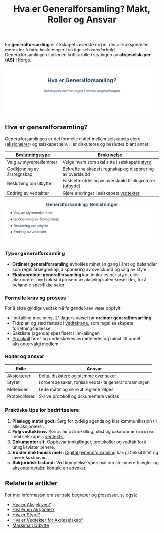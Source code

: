﻿---
title: "Hva er Generalforsamling? Makt, Roller og Ansvar"
seoTitle: "Hva er Generalforsamling? Makt, Roller og Ansvar"
description: 'En **generalforsamling** er selskapets øverste organ, der alle aksjonærer møtes for å fatte beslutninger i viktige selskapsforhold. Generalforsamlingen spil...'
---

En **generalforsamling** er selskapets øverste organ, der alle aksjonærer møtes for å fatte beslutninger i viktige selskapsforhold. Generalforsamlingen spiller en kritisk rolle i styringen av **aksjeselskaper (AS)** i Norge.

![Illustrasjon av generalforsamlingens rolle](hva-er-generalforsamling-image.svg)

## Hva er generalforsamling?

Generalforsamlingen er det formelle møtet mellom selskapets eiere ([aksjonærer](/blogs/regnskap/hva-er-en-aksjonaer "Hva er en Aksjonær? En Komplett Guide")) og selskapet selv. Her diskuteres og besluttes blant annet:

| Beslutningstype               | Beskrivelse                                                                                                         |
| ----------------------------- | ------------------------------------------------------------------------------------------------------------------- |
| Valg av styremedlemmer        | Velge hvem som skal sitte i selskapets [styre](/blogs/regnskap/hva-er-styre "Hva er et Styre? Roller og Ansvar")     |
| Godkjenning av årsregnskap    | Bekrefte selskapets regnskap og disponering av overskudd                                                            |
| Beslutning om utbytte         | Fastsette utdeling av overskudd til aksjonærer ([utbytte](/blogs/regnskap/maskimalt-utbytte "Maskimalt Utbytte - Komplett Guide til Utbytteregler og Beregning")) |
| Endring av vedtekter          | Gjøre endringer i selskapets [vedtekter](/blogs/regnskap/hva-er-vedtekter-for-aksjeselskap "Hva er Vedtekter for Aksjeselskap?") |

![Oversikt over beslutninger i generalforsamlingen](generalforsamling-beslutninger.svg)

### Typer generalforsamling

*   **Ordinær generalforsamling** avholdes minst én gang i året og behandler som regel årsregnskap, disponering av overskudd og valg av styre.
*   **Ekstraordinær generalforsamling** kan innkalles når styret eller aksjonærer med minst ti prosent av aksjekapitalen krever det, for å behandle spesifikke saker.

### Formelle krav og prosess

For å sikre gyldige vedtak må følgende krav være oppfylt:

*   Innkalling med minst 21 dagers varsel før **ordinær generalforsamling**
*   Tidsplan og sted fastsatt i [vedtektene](/blogs/regnskap/hva-er-vedtekter-for-aksjeselskap "Hva er Vedtekter for Aksjeselskap?"), som regel selskapets forretningsadresse
*   Saksliste (agenda) spesifisert i innkallingen
*   [Protokoll](/blogs/regnskap/protokoll "Protokoll i regnskap") føres og underskrives av møteleder og minst ett annet aksjonærvalgt medlem

### Roller og ansvar

| Rolle                  | Ansvar                                                                           |
| ---------------------- | -------------------------------------------------------------------------------- |
| Aksjonærer             | Delta, diskutere og stemme over saker                                            |
| Styret                 | Forberede saker, foreslå vedtak til generalforsamlingen                           |
| Møteleder              | Lede møtet og sikre at reglene følges                                            |
| Protokollfører         | Skrive protokoll og dokumentere vedtak                                           |

### Praktiske tips for bedriftseiere

1.  **Planlegg møtet godt:** Sørg for tydelig agenda og klar kommunikasjon til alle aksjonærer.
2.  **Følg vedtektene:** Kontroller at innkalling, sted og saksliste er i samsvar med selskapets [vedtekter](/blogs/regnskap/vedtekter "Vedtekter: Definisjon, Krav og Betydning i Norsk Regnskap").
3.  **Dokumenter alt:** Oppbevar innkallinger, protokoller og vedtak for å unngå tvister senere.
4.  **Vurder elektronisk møte:** [Digital generalforsamling](/blogs/regnskap/hva-er-vedtekter-for-aksjeselskap "Hva er Vedtekter for Aksjeselskap?") kan gi fleksibilitet og lavere kostnader.
5.  **Søk juridisk bistand:** Ved komplekse spørsmål om stemmerettsregler og aksjonæravtaler, kontakt en advokat.

## Relaterte artikler

For mer informasjon om sentrale begreper og prosesser, se også:

*   [Hva er Aksjeloven?](/blogs/regnskap/hva-er-aksjeloven "Hva er Aksjeloven? Regler for Aksjeselskaper i Norge")
*   [Hva er en Aksjonær?](/blogs/regnskap/hva-er-en-aksjonaer "Hva er en Aksjonær? En Komplett Guide")
*   [Hva er Styre?](/blogs/regnskap/hva-er-styre "Hva er et Styre? Roller og Ansvar")
*   [Hva er Vedtekter for Aksjeselskap?](/blogs/regnskap/hva-er-vedtekter-for-aksjeselskap "Hva er Vedtekter for Aksjeselskap?")
*   [Maskimalt Utbytte](/blogs/regnskap/maskimalt-utbytte "Maskimalt Utbytte - Komplett Guide til Utbytteregler og Beregning")










